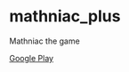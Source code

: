 # mathniac_plus

Mathniac the game

[Google Play](https://play.google.com/store/apps/details?id=com.linchoplus.mathniac_plus)
